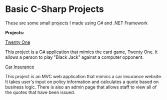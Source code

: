 # Basic C-Sharp Projects
These are some small projects I made using C# and .NET Framework
 
**Projects:**

[Twenty One](https://github.com/Nowlin/Basic-C-Sharp-Projects/tree/main/Twenty%20One)

This project is a C# application that mimics the card game, Twenty One. It allows a person to play "Black Jack" against a computer opponent.

[Car Insurance](https://github.com/Nowlin/Basic-C-Sharp-Projects/tree/main/CarInsurance)

This project is an MVC web application that mimics a car insurance website. It takes user's input on policy information and calculates a quote based on business logic. There is also an admin page that allows staff to view all of the quotes that have been issued.
